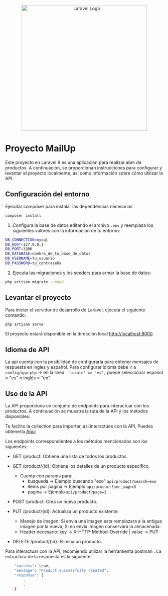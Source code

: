 <p align="center"><a href="https://laravel.com" target="_blank"><img src="https://raw.githubusercontent.com/laravel/art/master/logo-lockup/5%20SVG/2%20CMYK/1%20Full%20Color/laravel-logolockup-cmyk-red.svg" width="400" alt="Laravel Logo"></a></p>


# Proyecto MailUp

Este proyecto en Laravel 9 es una aplicación para realizar abm de productos. A continuación, se proporcionan instrucciones para configurar y levantar el proyecto localmente, así como información sobre cómo utilizar la API.


## Configuración del entorno

Ejecutar composer para instalar las dependencias necesarias
```sh
composer install
```

1. Configura la base de datos editando el archivo `.env` y reemplaza los siguientes valores con la información de tu entorno:
```sh
DB_CONNECTION=mysql
DB_HOST=127.0.0.1
DB_PORT=3306
DB_DATABASE=nombre_de_tu_base_de_datos
DB_USERNAME=tu_usuario
DB_PASSWORD=tu_contraseña
```

2. Ejecuta las migraciones y los seeders para armar la base de datos:

```sh
php artisan migrate --seed
```

## Levantar el proyecto

Para iniciar el servidor de desarrollo de Laravel, ejecuta el siguiente comando:
```sh
php artisan serve
```

El proyecto estará disponible en la dirección local [http://localhost:8000](http://localhost:8000).

## Idioma de API

La api cuenta con la posibilidad de configurarla para obtener mensajes de respuesta en ingles y español. Para configurar idioma debe ir a
```config/app.php``` -> en la linea ``` 'locale' => 'es',``` puede seleccionar español = "es" o inglés = "en" 

## Uso de la API

La API proporciona un conjunto de endpoints para interactuar con los productos. A continuación se muestra la ruta de la API y los métodos disponibles:

Te facilito la collection para importar, asi interactúes con la API, Puedes obtenerla [Aqui](https://github.com/gabrielvega9316/mailup_api/blob/main/resources/docs/MailUp-api.postman_collection.json)

Los endpoints correspondientes a los métodos mencionados son los siguientes:

- GET /product: Obtiene una lista de todos los productos.
- GET /product/{id}: Obtiene los detalles de un producto específico.
   - Cuenta con params para: 
        - busqueda -> Ejemplo buscando "exo" `api/product?search=exo`
        - items por pagina -> Ejemplo `api/product?per_page=5`
        - pagina -> Ejemplo `api/product?page=3`
    
    
- POST /product: Crea un nuevo producto.
- PUT /product/{id}: Actualiza un producto existente.
    - Manejo de imagen: Si envia una imagen esta remplazara a la antigua imagen por la nueva, Si no envia imagen conservara la almacenada.
    - Header necesario: key -> X-HTTP-Method-Override | value -> PUT 
- DELETE /product/{id}: Elimina un producto.

Para interactuar con la API, recomiendo utilizar la herramienta postman . La estructura de la respuesta es la siguiente:

```sh
    "success": true,
    "message": "Product successfully created",
    "response": {
        .
        .
    }
```

